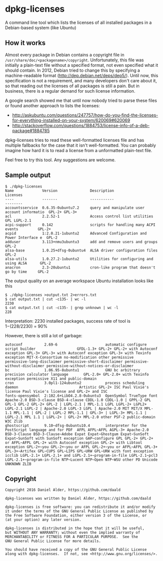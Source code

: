 dpkg-licenses
=============
A command line tool which lists the licenses of all installed packages in a Debian-based system (like Ubuntu)

How it works
------------

Almost every package in Debian contains a copyright file in
`/usr/share/doc/<packagename>/copyright`. Unfortunately, this file was
initially a plain-text file without a specified format, not even specified
what it should contain. In 2012, Debian tried to change this by specifying
a machine-readable format (http://dep.debian.net/deps/dep5/). Until now,
this specification is not a requirement, and many developers don't care
about it, so that reading out the licenses of all packages is still a pain.
But in business, there is a regular demand for such license information.

A google search showed me that until now nobody tried to parse these files
or found another approach to lists the licenses:
 - http://askubuntu.com/questions/247757/how-do-you-find-the-licenses-for-everything-installed-on-your-system/620069#620069
 - http://stackoverflow.com/questions/1884753/license-info-of-a-deb-package#1884785

dpkg-licenses tries to read these well-formatted licenses file and has
multiple fallbacks for the case that it isn't well-formatted. You can
probably imagine how hard it is to read a license from a unformatted
plain-text file.

Feel free to try this tool. Any suggestions are welcome.

Sample output
-------------

    $ ./dpkg-licenses
    Name             Version               Description                                   Licenses
    ----             -------               -----------                                   --------
    accountsservice  0.6.35-0ubuntu7.2     query and manipulate user account informatio  GPL-2+ GPL-3+
    acl              2.2.52-1              Access control list utilities                 GPL LGPL-2.1
    acpi-support     0.142                 scripts for handling many ACPI events         GPL-2+
    acpid            1:2.0.21-1ubuntu2     Advanced Configuration and Power Interface e  GPL-2
    adduser          3.113+nmu3ubuntu3     add and remove users and groups               GPL-2
    alsa-base        1.0.25+dfsg-0ubuntu4  ALSA driver configuration files               GPL-2
    alsa-utils       1.0.27.2-1ubuntu2     Utilities for configuring and using ALSA      GPL-2
    anacron          2.3-20ubuntu1         cron-like program that doesn't go by time     GPL-2

The output quality on an average workspace Ubuntu installation looks like this

    $ ./dpkg-licenses >output.txt 2>errors.txt
    $ cat output.txt | cut -c135- | wc -l
    2230
    $ cat output.txt | cut -c135- | grep unknown | wc -l
    228

Interpretation:
 2230 installed packages, success rate of tool is 1−(228/2230) = 90%

However, there is still a lot of garbage:

    autoconf          2.69-6                      automatic configure script builder                   GFDL-1.3+ GPL-2+ GPL-2+ with Autoconf exception GPL-3+ GPL-3+ with Autoconf exception GPL-3+ with Texinfo exception MIT-X-Consortium no-modification other permissive permissive-long-disclaimer permissive-short-disclaimer permissive-without-disclaimer permissive-without-notices-or-disclaimer
    bc                1.06.95-8ubuntu1            GNU bc arbitrary precision calculator language       GPL-2.0+ GPL-2.0+ with Texinfo exception permissive X11 and public-domain
    cron              3.0pl1-124ubuntu2           process scheduling daemon                            Artistic GPL-2+ ISC Paul Vixie's license Paul Vixie's license and GPL-2+ and ISC
    fonts-opensymbol  2:102.6+LibO4.2.8-0ubuntu3  OpenSymbol TrueType font                             Apache-2.0 BSD-3-clause BSD-4-clause CDDL-1.0 CDDL-1.0 | GPPL-2 GPL GPL-1 GPL-2 GPL-2+ GPL-2 | LGPL-2.1 | MPL-1.1 LGPL LGPL-2+ LGPL2+ LGPL-2.1 LGPL-2 | Apache-2.0 LGPL-3 LGPL | Apache-2.0 MIT MIT/X MPL-1.1 MPL-1.1 | GPL-2 | LGPL-2 MPL-1.1 | GPL-3+ | LGPL-3+ MPL-1.1 | LGPL-2.1 MPL 1.1 | LGPL-2+ | GPL-2+ MPL-2.0 other PSF-2 public-domain W3C Zlib
    ghostscript       9.10~dfsg-0ubuntu10.4       interpreter for the PostScript language and for PDF  AFPL AFPL~AFPL AGPL-3+ Apache-2.0 BSD-3-Clause BSD-3-Clause~Adobe Expat Expat~Ghostgum Expat~SunSoft Expat~SunSoft with SunSoft exception GAP~configure GPL GPL-2+ GPL-2+ or AFPL~AFPL GPL-2+ with Autoconf exception GPL-2+ with Libtool exception GPL-2+~you GPL-2+~you or AFPL GPL-2+~you or AFPL~AFPL GPL-3+ GPL-3+~Artifex GPL~CUPS GPL~LIPS GPL~URW GPL~URW with font exception icclib LGPL-2.1+ LGPL-2.1+ and LGPL-2.1+~program-in-file LGPL-2.1~pcl3 LGPL-2.1+~program-in-file NTP~Lucent NTP~Open NTP~WSU other PD Unicode UNKNOWN ZLIB

Copyright
---------

    Copyright 2016 Daniel Alder, https://github.com/daald

    dpkg-licenses was written by Daniel Alder, https://github.com/daald

    dpkg-licenses is free software: you can redistribute it and/or modify
    it under the terms of the GNU General Public License as published by
    the Free Software Foundation, either version 3 of the License, or
    (at your option) any later version.

    dpkg-licenses is distributed in the hope that it will be useful,
    but WITHOUT ANY WARRANTY; without even the implied warranty of
    MERCHANTABILITY or FITNESS FOR A PARTICULAR PURPOSE.  See the
    GNU General Public License for more details.

    You should have received a copy of the GNU General Public License
    along with dpkg-licenses.  If not, see <http://www.gnu.org/licenses/>.
